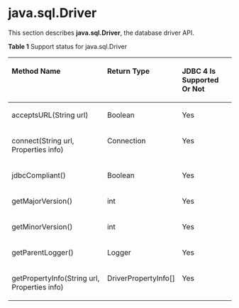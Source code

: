# java.sql.Driver<a name="EN-US_TOPIC_0289900174"></a>

This section describes  **java.sql.Driver**, the database driver API.

**Table  1**  Support status for java.sql.Driver

<a name="en-us_topic_0237120394_en-us_topic_0213179160_en-us_topic_0189250118_en-us_topic_0059778810_en-us_topic_0058965240_table49583188"></a>
<table><thead align="left"><tr id="en-us_topic_0237120394_en-us_topic_0213179160_en-us_topic_0189250118_en-us_topic_0059778810_en-us_topic_0058965240_row28782763"><th class="cellrowborder" valign="top" width="47.24%" id="mcps1.2.4.1.1"><p id="en-us_topic_0237120394_en-us_topic_0213179160_en-us_topic_0189250118_en-us_topic_0059778810_en-us_topic_0058965240_p54389801"><a name="en-us_topic_0237120394_en-us_topic_0213179160_en-us_topic_0189250118_en-us_topic_0059778810_en-us_topic_0058965240_p54389801"></a><a name="en-us_topic_0237120394_en-us_topic_0213179160_en-us_topic_0189250118_en-us_topic_0059778810_en-us_topic_0058965240_p54389801"></a>Method Name</p>
</th>
<th class="cellrowborder" valign="top" width="27.32%" id="mcps1.2.4.1.2"><p id="en-us_topic_0237120394_en-us_topic_0213179160_en-us_topic_0189250118_en-us_topic_0059778810_en-us_topic_0058965240_p28574230"><a name="en-us_topic_0237120394_en-us_topic_0213179160_en-us_topic_0189250118_en-us_topic_0059778810_en-us_topic_0058965240_p28574230"></a><a name="en-us_topic_0237120394_en-us_topic_0213179160_en-us_topic_0189250118_en-us_topic_0059778810_en-us_topic_0058965240_p28574230"></a>Return Type</p>
</th>
<th class="cellrowborder" valign="top" width="25.44%" id="mcps1.2.4.1.3"><p id="en-us_topic_0237120394_en-us_topic_0213179160_en-us_topic_0189250118_en-us_topic_0059778810_en-us_topic_0058965240_p61829791"><a name="en-us_topic_0237120394_en-us_topic_0213179160_en-us_topic_0189250118_en-us_topic_0059778810_en-us_topic_0058965240_p61829791"></a><a name="en-us_topic_0237120394_en-us_topic_0213179160_en-us_topic_0189250118_en-us_topic_0059778810_en-us_topic_0058965240_p61829791"></a>JDBC 4 Is Supported Or Not</p>
</th>
</tr>
</thead>
<tbody><tr id="en-us_topic_0237120394_en-us_topic_0213179160_en-us_topic_0189250118_en-us_topic_0059778810_en-us_topic_0058965240_row43170598"><td class="cellrowborder" valign="top" width="47.24%" headers="mcps1.2.4.1.1 "><p id="en-us_topic_0237120394_en-us_topic_0213179160_en-us_topic_0189250118_en-us_topic_0059778810_en-us_topic_0058965240_p22509835"><a name="en-us_topic_0237120394_en-us_topic_0213179160_en-us_topic_0189250118_en-us_topic_0059778810_en-us_topic_0058965240_p22509835"></a><a name="en-us_topic_0237120394_en-us_topic_0213179160_en-us_topic_0189250118_en-us_topic_0059778810_en-us_topic_0058965240_p22509835"></a>acceptsURL(String url)</p>
</td>
<td class="cellrowborder" valign="top" width="27.32%" headers="mcps1.2.4.1.2 "><p id="en-us_topic_0237120394_en-us_topic_0213179160_en-us_topic_0189250118_en-us_topic_0059778810_en-us_topic_0058965240_p35989379"><a name="en-us_topic_0237120394_en-us_topic_0213179160_en-us_topic_0189250118_en-us_topic_0059778810_en-us_topic_0058965240_p35989379"></a><a name="en-us_topic_0237120394_en-us_topic_0213179160_en-us_topic_0189250118_en-us_topic_0059778810_en-us_topic_0058965240_p35989379"></a><span id="en-us_topic_0237120394_en-us_topic_0213179160_en-us_topic_0189250118_text1836115373211"><a name="en-us_topic_0237120394_en-us_topic_0213179160_en-us_topic_0189250118_text1836115373211"></a><a name="en-us_topic_0237120394_en-us_topic_0213179160_en-us_topic_0189250118_text1836115373211"></a>Boolean</span></p>
</td>
<td class="cellrowborder" valign="top" width="25.44%" headers="mcps1.2.4.1.3 "><p id="en-us_topic_0237120394_en-us_topic_0213179160_en-us_topic_0189250118_en-us_topic_0059778810_en-us_topic_0058965240_p44726634"><a name="en-us_topic_0237120394_en-us_topic_0213179160_en-us_topic_0189250118_en-us_topic_0059778810_en-us_topic_0058965240_p44726634"></a><a name="en-us_topic_0237120394_en-us_topic_0213179160_en-us_topic_0189250118_en-us_topic_0059778810_en-us_topic_0058965240_p44726634"></a>Yes</p>
</td>
</tr>
<tr id="en-us_topic_0237120394_en-us_topic_0213179160_en-us_topic_0189250118_en-us_topic_0059778810_en-us_topic_0058965240_row21550103"><td class="cellrowborder" valign="top" width="47.24%" headers="mcps1.2.4.1.1 "><p id="en-us_topic_0237120394_en-us_topic_0213179160_en-us_topic_0189250118_en-us_topic_0059778810_en-us_topic_0058965240_p7073686"><a name="en-us_topic_0237120394_en-us_topic_0213179160_en-us_topic_0189250118_en-us_topic_0059778810_en-us_topic_0058965240_p7073686"></a><a name="en-us_topic_0237120394_en-us_topic_0213179160_en-us_topic_0189250118_en-us_topic_0059778810_en-us_topic_0058965240_p7073686"></a>connect(String url, Properties info)</p>
</td>
<td class="cellrowborder" valign="top" width="27.32%" headers="mcps1.2.4.1.2 "><p id="en-us_topic_0237120394_en-us_topic_0213179160_en-us_topic_0189250118_en-us_topic_0059778810_en-us_topic_0058965240_p16145888"><a name="en-us_topic_0237120394_en-us_topic_0213179160_en-us_topic_0189250118_en-us_topic_0059778810_en-us_topic_0058965240_p16145888"></a><a name="en-us_topic_0237120394_en-us_topic_0213179160_en-us_topic_0189250118_en-us_topic_0059778810_en-us_topic_0058965240_p16145888"></a>Connection</p>
</td>
<td class="cellrowborder" valign="top" width="25.44%" headers="mcps1.2.4.1.3 "><p id="en-us_topic_0237120394_en-us_topic_0213179160_en-us_topic_0189250118_en-us_topic_0059778810_en-us_topic_0058965240_p1045411"><a name="en-us_topic_0237120394_en-us_topic_0213179160_en-us_topic_0189250118_en-us_topic_0059778810_en-us_topic_0058965240_p1045411"></a><a name="en-us_topic_0237120394_en-us_topic_0213179160_en-us_topic_0189250118_en-us_topic_0059778810_en-us_topic_0058965240_p1045411"></a>Yes</p>
</td>
</tr>
<tr id="en-us_topic_0237120394_en-us_topic_0213179160_en-us_topic_0189250118_en-us_topic_0059778810_en-us_topic_0058965240_row842905"><td class="cellrowborder" valign="top" width="47.24%" headers="mcps1.2.4.1.1 "><p id="en-us_topic_0237120394_en-us_topic_0213179160_en-us_topic_0189250118_en-us_topic_0059778810_en-us_topic_0058965240_p27898774"><a name="en-us_topic_0237120394_en-us_topic_0213179160_en-us_topic_0189250118_en-us_topic_0059778810_en-us_topic_0058965240_p27898774"></a><a name="en-us_topic_0237120394_en-us_topic_0213179160_en-us_topic_0189250118_en-us_topic_0059778810_en-us_topic_0058965240_p27898774"></a>jdbcCompliant()</p>
</td>
<td class="cellrowborder" valign="top" width="27.32%" headers="mcps1.2.4.1.2 "><p id="en-us_topic_0237120394_en-us_topic_0213179160_en-us_topic_0189250118_en-us_topic_0059778810_en-us_topic_0058965240_p48418399"><a name="en-us_topic_0237120394_en-us_topic_0213179160_en-us_topic_0189250118_en-us_topic_0059778810_en-us_topic_0058965240_p48418399"></a><a name="en-us_topic_0237120394_en-us_topic_0213179160_en-us_topic_0189250118_en-us_topic_0059778810_en-us_topic_0058965240_p48418399"></a><span id="en-us_topic_0237120394_en-us_topic_0213179160_en-us_topic_0189250118_text12180175417324"><a name="en-us_topic_0237120394_en-us_topic_0213179160_en-us_topic_0189250118_text12180175417324"></a><a name="en-us_topic_0237120394_en-us_topic_0213179160_en-us_topic_0189250118_text12180175417324"></a>Boolean</span></p>
</td>
<td class="cellrowborder" valign="top" width="25.44%" headers="mcps1.2.4.1.3 "><p id="en-us_topic_0237120394_en-us_topic_0213179160_en-us_topic_0189250118_en-us_topic_0059778810_en-us_topic_0058965240_p25182061"><a name="en-us_topic_0237120394_en-us_topic_0213179160_en-us_topic_0189250118_en-us_topic_0059778810_en-us_topic_0058965240_p25182061"></a><a name="en-us_topic_0237120394_en-us_topic_0213179160_en-us_topic_0189250118_en-us_topic_0059778810_en-us_topic_0058965240_p25182061"></a>Yes</p>
</td>
</tr>
<tr id="en-us_topic_0237120394_en-us_topic_0213179160_en-us_topic_0189250118_en-us_topic_0059778810_en-us_topic_0058965240_row26221293"><td class="cellrowborder" valign="top" width="47.24%" headers="mcps1.2.4.1.1 "><p id="en-us_topic_0237120394_en-us_topic_0213179160_en-us_topic_0189250118_en-us_topic_0059778810_en-us_topic_0058965240_p29763655"><a name="en-us_topic_0237120394_en-us_topic_0213179160_en-us_topic_0189250118_en-us_topic_0059778810_en-us_topic_0058965240_p29763655"></a><a name="en-us_topic_0237120394_en-us_topic_0213179160_en-us_topic_0189250118_en-us_topic_0059778810_en-us_topic_0058965240_p29763655"></a>getMajorVersion()</p>
</td>
<td class="cellrowborder" valign="top" width="27.32%" headers="mcps1.2.4.1.2 "><p id="en-us_topic_0237120394_en-us_topic_0213179160_en-us_topic_0189250118_en-us_topic_0059778810_en-us_topic_0058965240_p53660912"><a name="en-us_topic_0237120394_en-us_topic_0213179160_en-us_topic_0189250118_en-us_topic_0059778810_en-us_topic_0058965240_p53660912"></a><a name="en-us_topic_0237120394_en-us_topic_0213179160_en-us_topic_0189250118_en-us_topic_0059778810_en-us_topic_0058965240_p53660912"></a>int</p>
</td>
<td class="cellrowborder" valign="top" width="25.44%" headers="mcps1.2.4.1.3 "><p id="en-us_topic_0237120394_en-us_topic_0213179160_en-us_topic_0189250118_en-us_topic_0059778810_en-us_topic_0058965240_p53027593"><a name="en-us_topic_0237120394_en-us_topic_0213179160_en-us_topic_0189250118_en-us_topic_0059778810_en-us_topic_0058965240_p53027593"></a><a name="en-us_topic_0237120394_en-us_topic_0213179160_en-us_topic_0189250118_en-us_topic_0059778810_en-us_topic_0058965240_p53027593"></a>Yes</p>
</td>
</tr>
<tr id="en-us_topic_0237120394_en-us_topic_0213179160_en-us_topic_0189250118_en-us_topic_0059778810_en-us_topic_0058965240_row24241489"><td class="cellrowborder" valign="top" width="47.24%" headers="mcps1.2.4.1.1 "><p id="en-us_topic_0237120394_en-us_topic_0213179160_en-us_topic_0189250118_en-us_topic_0059778810_en-us_topic_0058965240_p10944311"><a name="en-us_topic_0237120394_en-us_topic_0213179160_en-us_topic_0189250118_en-us_topic_0059778810_en-us_topic_0058965240_p10944311"></a><a name="en-us_topic_0237120394_en-us_topic_0213179160_en-us_topic_0189250118_en-us_topic_0059778810_en-us_topic_0058965240_p10944311"></a>getMinorVersion()</p>
</td>
<td class="cellrowborder" valign="top" width="27.32%" headers="mcps1.2.4.1.2 "><p id="en-us_topic_0237120394_en-us_topic_0213179160_en-us_topic_0189250118_en-us_topic_0059778810_en-us_topic_0058965240_p6435649"><a name="en-us_topic_0237120394_en-us_topic_0213179160_en-us_topic_0189250118_en-us_topic_0059778810_en-us_topic_0058965240_p6435649"></a><a name="en-us_topic_0237120394_en-us_topic_0213179160_en-us_topic_0189250118_en-us_topic_0059778810_en-us_topic_0058965240_p6435649"></a>int</p>
</td>
<td class="cellrowborder" valign="top" width="25.44%" headers="mcps1.2.4.1.3 "><p id="en-us_topic_0237120394_en-us_topic_0213179160_en-us_topic_0189250118_en-us_topic_0059778810_en-us_topic_0058965240_p38171829"><a name="en-us_topic_0237120394_en-us_topic_0213179160_en-us_topic_0189250118_en-us_topic_0059778810_en-us_topic_0058965240_p38171829"></a><a name="en-us_topic_0237120394_en-us_topic_0213179160_en-us_topic_0189250118_en-us_topic_0059778810_en-us_topic_0058965240_p38171829"></a>Yes</p>
</td>
</tr>
<tr id="row1759807741"><td class="cellrowborder" valign="top" width="47.24%" headers="mcps1.2.4.1.1 "><p id="p1359817720415"><a name="p1359817720415"></a><a name="p1359817720415"></a>getParentLogger()</p>
</td>
<td class="cellrowborder" valign="top" width="27.32%" headers="mcps1.2.4.1.2 "><p id="p14598371044"><a name="p14598371044"></a><a name="p14598371044"></a>Logger</p>
</td>
<td class="cellrowborder" valign="top" width="25.44%" headers="mcps1.2.4.1.3 "><p id="p135981775416"><a name="p135981775416"></a><a name="p135981775416"></a>Yes</p>
</td>
</tr>
<tr id="row11717422417"><td class="cellrowborder" valign="top" width="47.24%" headers="mcps1.2.4.1.1 "><p id="p117154219411"><a name="p117154219411"></a><a name="p117154219411"></a>getPropertyInfo​(String url, Properties info)</p>
</td>
<td class="cellrowborder" valign="top" width="27.32%" headers="mcps1.2.4.1.2 "><p id="p61715428419"><a name="p61715428419"></a><a name="p61715428419"></a>DriverPropertyInfo[]</p>
</td>
<td class="cellrowborder" valign="top" width="25.44%" headers="mcps1.2.4.1.3 "><p id="p10171042241"><a name="p10171042241"></a><a name="p10171042241"></a>Yes</p>
</td>
</tr>
</tbody>
</table>

